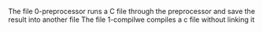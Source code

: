 The file 0-preprocessor runs a C file through the preprocessor and save the result into another file
The file 1-compilwe compiles a c file without linking it

